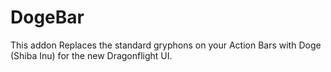 # DogeBar
This addon Replaces the standard gryphons on your Action Bars with Doge (Shiba Inu) for the new Dragonflight UI.
